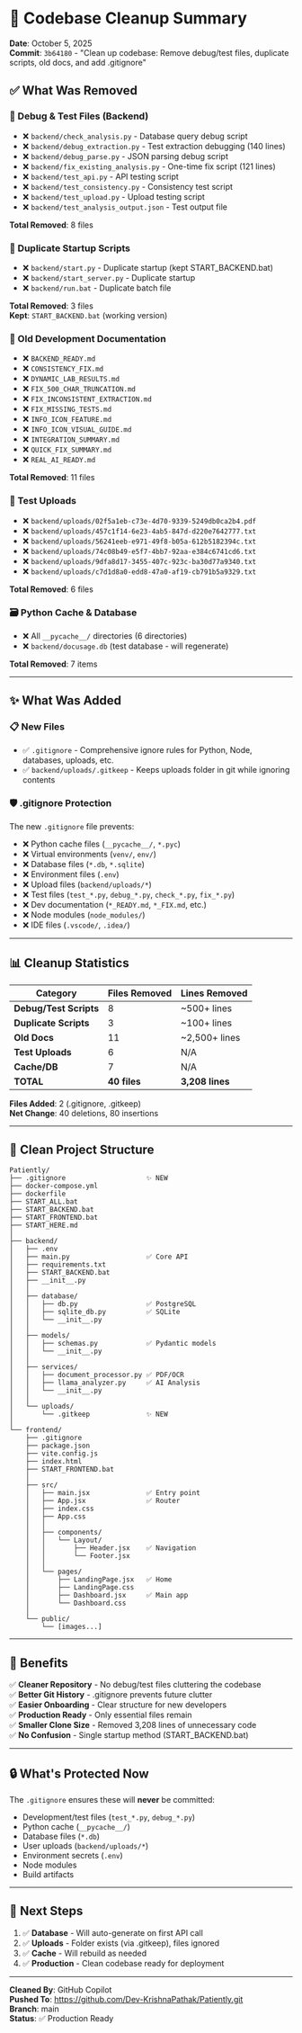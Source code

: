 # 🧹 Codebase Cleanup Summary

**Date**: October 5, 2025  
**Commit**: `3b64180` - "Clean up codebase: Remove debug/test files, duplicate scripts, old docs, and add .gitignore"

## ✅ What Was Removed

### 🐛 Debug & Test Files (Backend)
- ❌ `backend/check_analysis.py` - Database query debug script
- ❌ `backend/debug_extraction.py` - Test extraction debugging (140 lines)
- ❌ `backend/debug_parse.py` - JSON parsing debug script
- ❌ `backend/fix_existing_analysis.py` - One-time fix script (121 lines)
- ❌ `backend/test_api.py` - API testing script
- ❌ `backend/test_consistency.py` - Consistency test script
- ❌ `backend/test_upload.py` - Upload testing script
- ❌ `backend/test_analysis_output.json` - Test output file

**Total Removed**: 8 files

### 🔄 Duplicate Startup Scripts
- ❌ `backend/start.py` - Duplicate startup (kept START_BACKEND.bat)
- ❌ `backend/start_server.py` - Duplicate startup
- ❌ `backend/run.bat` - Duplicate batch file

**Total Removed**: 3 files  
**Kept**: `START_BACKEND.bat` (working version)

### 📝 Old Development Documentation
- ❌ `BACKEND_READY.md`
- ❌ `CONSISTENCY_FIX.md`
- ❌ `DYNAMIC_LAB_RESULTS.md`
- ❌ `FIX_500_CHAR_TRUNCATION.md`
- ❌ `FIX_INCONSISTENT_EXTRACTION.md`
- ❌ `FIX_MISSING_TESTS.md`
- ❌ `INFO_ICON_FEATURE.md`
- ❌ `INFO_ICON_VISUAL_GUIDE.md`
- ❌ `INTEGRATION_SUMMARY.md`
- ❌ `QUICK_FIX_SUMMARY.md`
- ❌ `REAL_AI_READY.md`

**Total Removed**: 11 files

### 📁 Test Uploads
- ❌ `backend/uploads/02f5a1eb-c73e-4d70-9339-5249db0ca2b4.pdf`
- ❌ `backend/uploads/457c1f14-6e23-4ab5-847d-d220e7642777.txt`
- ❌ `backend/uploads/56241eeb-e971-49f8-b05a-612b5182394c.txt`
- ❌ `backend/uploads/74c08b49-e5f7-4bb7-92aa-e384c6741cd6.txt`
- ❌ `backend/uploads/9dfa8d17-3455-407c-923c-ba30d77a9340.txt`
- ❌ `backend/uploads/c7d1d8a0-edd8-47a0-af19-cb791b5a9329.txt`

**Total Removed**: 6 files

### 🗃️ Python Cache & Database
- ❌ All `__pycache__/` directories (6 directories)
- ❌ `backend/docusage.db` (test database - will regenerate)

**Total Removed**: 7 items

---

## ✨ What Was Added

### 📋 New Files
- ✅ `.gitignore` - Comprehensive ignore rules for Python, Node, databases, uploads, etc.
- ✅ `backend/uploads/.gitkeep` - Keeps uploads folder in git while ignoring contents

### 🛡️ .gitignore Protection

The new `.gitignore` file prevents:
- ❌ Python cache files (`__pycache__/`, `*.pyc`)
- ❌ Virtual environments (`venv/`, `env/`)
- ❌ Database files (`*.db`, `*.sqlite`)
- ❌ Environment files (`.env`)
- ❌ Upload files (`backend/uploads/*`)
- ❌ Test files (`test_*.py`, `debug_*.py`, `check_*.py`, `fix_*.py`)
- ❌ Dev documentation (`*_READY.md`, `*_FIX.md`, etc.)
- ❌ Node modules (`node_modules/`)
- ❌ IDE files (`.vscode/`, `.idea/`)

---

## 📊 Cleanup Statistics

| Category | Files Removed | Lines Removed |
|----------|--------------|---------------|
| **Debug/Test Scripts** | 8 | ~500+ lines |
| **Duplicate Scripts** | 3 | ~100+ lines |
| **Old Docs** | 11 | ~2,500+ lines |
| **Test Uploads** | 6 | N/A |
| **Cache/DB** | 7 | N/A |
| **TOTAL** | **40 files** | **3,208 lines** |

**Files Added**: 2 (.gitignore, .gitkeep)  
**Net Change**: 40 deletions, 80 insertions

---

## 🎯 Clean Project Structure

```
Patiently/
├── .gitignore                    ✨ NEW
├── docker-compose.yml
├── dockerfile
├── START_ALL.bat
├── START_BACKEND.bat
├── START_FRONTEND.bat
├── START_HERE.md
│
├── backend/
│   ├── .env
│   ├── main.py                   ✅ Core API
│   ├── requirements.txt
│   ├── START_BACKEND.bat
│   ├── __init__.py
│   │
│   ├── database/
│   │   ├── db.py                 ✅ PostgreSQL
│   │   ├── sqlite_db.py          ✅ SQLite
│   │   └── __init__.py
│   │
│   ├── models/
│   │   ├── schemas.py            ✅ Pydantic models
│   │   └── __init__.py
│   │
│   ├── services/
│   │   ├── document_processor.py ✅ PDF/OCR
│   │   ├── llama_analyzer.py     ✅ AI Analysis
│   │   └── __init__.py
│   │
│   └── uploads/
│       └── .gitkeep              ✨ NEW
│
└── frontend/
    ├── .gitignore
    ├── package.json
    ├── vite.config.js
    ├── index.html
    ├── START_FRONTEND.bat
    │
    ├── src/
    │   ├── main.jsx              ✅ Entry point
    │   ├── App.jsx               ✅ Router
    │   ├── index.css
    │   ├── App.css
    │   │
    │   ├── components/
    │   │   └── Layout/
    │   │       ├── Header.jsx    ✅ Navigation
    │   │       └── Footer.jsx
    │   │
    │   └── pages/
    │       ├── LandingPage.jsx   ✅ Home
    │       ├── LandingPage.css
    │       ├── Dashboard.jsx     ✅ Main app
    │       └── Dashboard.css
    │
    └── public/
        └── [images...]
```

---

## 🚀 Benefits

✅ **Cleaner Repository** - No debug/test files cluttering the codebase  
✅ **Better Git History** - .gitignore prevents future clutter  
✅ **Easier Onboarding** - Clear structure for new developers  
✅ **Production Ready** - Only essential files remain  
✅ **Smaller Clone Size** - Removed 3,208 lines of unnecessary code  
✅ **No Confusion** - Single startup method (START_BACKEND.bat)  

---

## 🔒 What's Protected Now

The `.gitignore` ensures these will **never** be committed:
- Development/test files (`test_*.py`, `debug_*.py`)
- Python cache (`__pycache__/`)
- Database files (`*.db`)
- User uploads (`backend/uploads/*`)
- Environment secrets (`.env`)
- Node modules
- Build artifacts

---

## 📌 Next Steps

1. ✅ **Database** - Will auto-generate on first API call
2. ✅ **Uploads** - Folder exists (via .gitkeep), files ignored
3. ✅ **Cache** - Will rebuild as needed
4. ✅ **Production** - Clean codebase ready for deployment

---

**Cleaned By**: GitHub Copilot  
**Pushed To**: https://github.com/Dev-KrishnaPathak/Patiently.git  
**Branch**: main  
**Status**: ✅ Production Ready
